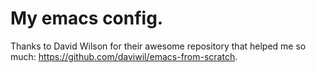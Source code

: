 # My emacs config.

Thanks to David Wilson for their awesome repository that helped me so much: https://github.com/daviwil/emacs-from-scratch.
